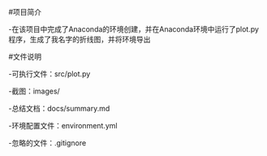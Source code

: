 #项目简介

-在该项目中完成了Anaconda的环境创建，并在Anaconda环境中运行了plot.py程序，生成了我名字的折线图，并将环境导出

#文件说明

-可执行文件：src/plot.py

-截图：images/

-总结文档：docs/summary.md

-环境配置文件：environment.yml

-忽略的文件：.gitignore